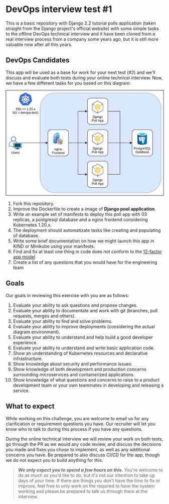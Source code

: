 # DevOps interview test #1

This is a basic repository with Django 2.2 tutorial polls application (taken straight from the Django project's official website) with some simple tasks to the offline DevOps technical interview and it have been cloned from a real interview process from a company some years ago, but it is still more valuable now after all this years.

## DevOps Candidates

This app will be used as a base for work for your next test (#2) and we'll discuss and evaluate both tests during your online technical interview. Now, we have a few different tasks for you based on this diagram:

![Logo](devops-test-1-diagram.png)

1. Fork this repository.
1. Improve the Dockerfile to create a image of **Django pool application**.
1. Write an example set of manifests to deploy this poll app with 03 replicas, a postgresql database and a nginx frontend considering Kubernetes 1.20.x.
1. The deployment should automatizate tasks like creating and populating of database.
1. Write some brief documentation on how we might launch this app in KIND or Minikube using your manifests.
1. Find and fix at least one thing in code does not conform to the [12-factor app model](https://12factor.net/)
1. Create a list of any questions that you would have for the engineering team

## Goals

Our goals in reviewing this exercise with you are as follows:

1. Evaluate your ability to ask questions and propose changes.
1. Evaluate your ability to documentate and work with git (branches, pull requests, merges and others).
1. Evaluate your ability to find and solve problems.
1. Evaluate your ability to improve deployments (considering the actual diagram environment).
1. Evaluate your ability to understand and help build a good developer experience.
1. Evaluate your ability to understand and write basic application code.
1. Show an understanding of Kubernetes resources and declarative infrastructure.
1. Show knowledge about security and performance issues.
1. Show knowledge of both development and production concerns surrounding microservices and containerized applications.
1. Show knowledge of what questions and concerns to raise to a product development team or your own teammates in developing and releasing a service.

## What to expect

While working on this challenge, you are welcome to email us for any clarification or requirement questions you have. Our recruiter will let you know who to talk to during this process if you have any questions.

During the online technical interview we will review your work on both tests, go through the PR as we would any code review, and discuss the decisions you made and fixes you chose to implement, as well as any additional concerns you have. Be prepared to also discuss CI/CD for the app, though we do not expect you to build anything for this.

> ***We only expect you to spend a few hours on this.*** You're welcome to do as much as you'd like to do, but it's not our intention to take up days of your time. If there are things you don't have the time to fix or improve, feel free to only work on the required to have the system working and  please be prepared to talk us through them at the interview.
